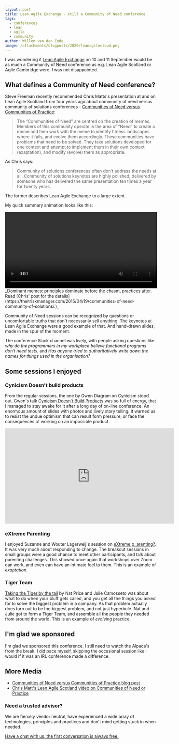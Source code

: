 ```yaml
---
layout: post
title: Lean Agile Exchange - still a Community of Need conference
tags:
  - conferences
  - lean
  - agile
  - community
author: Willem van den Ende
image: /attachments/blogposts/2020/leanagilecloud.png
---
```


I was wondering if [Lean Agile Exchange](https://www.leanagileexchange.net/) on 10 and 11 September would be as much a Community of Need
conference as e.g. Lean Agile Scotland or Agile Cambridge were. I was not disappointed.

## What defines a Community of Need conference?

Steve Freeman recently recommended Chris Matts's presentation at and on Lean
Agile Scotland from four years ago about community of need versus community of
solutions conferences - 
[Communities of Need versus Communities of Practice](https://theitriskmanager.com/2015/04/19/communities-of-need-community-of-solutions/):

> The “Communities of Need” are centred on the creation of memes. Members of this community operate in the area of “Need” to create a meme and then work with the meme to identify fitness landscapes where it fails, and evolve them accordingly. These communities have problems that need to be solved. They take solutions developed for one context and attempt to implement them in their own context (exaptation), and modify (evolve) them as appropriate.

As Chris says:
> Community of solutions conferences often don't address the needs at all. Community of
solutions keynotes are highly polished, delivered by someone who has delivered
the same presentation ten times a year for twenty years.

The former describes Lean Agile Exchange to a large extent.

My quick summary animation looks like this:

<video width="100%" controls alt="The linked post describes this better than I could in an alt tag">
  <source src="/attachments/blogposts/2020/dominant-memes.mp4" type="video/mp4">
Your browser does not support the video tag.
</video>
_Dominant memes: principles dominate before the chasm, practices after. Read [Chris' post for the details](https://theitriskmanager.com/2015/04/19/communities-of-need-community-of-solutions/.)_

Community of Need sessions can be recognized by questions or uncomfortable
truths that don't necessarily sell anything. The keynotes at Lean Agile Exchange
were a good example of that. And hand-drawn slides, made in the spur of the moment.

The conference Slack channel was lively, with people asking questions like
*why do the programmers in my workplace believe functional programs don't need
tests*, and *Has anyone tried to authoritatively write down the names for things
used in the organisation?*

## Some sessions I enjoyed

### Cynicism Doesn't build products

From the regular sessions, the one by Gwen Diagram on Cynicism stood out. Gwen's
talk [Cynicism Doesn't Build Products](https://www.leanagileexchange.net/programme/cynicism-doesnt-build-products) was so full of energy, that I managed to stay awake for it after a long day
of on-line conference. An enormous amount of slides with photos and lively story
telling. It warned us to resist the undue optimism that can result form pressure, or face
the consequences of working on an impossible product.

<iframe width="560" height="315" src="https://www.youtube.com/embed/6FfKjAXFNzk" frameborder="0" allow="accelerometer; autoplay; clipboard-write; encrypted-media; gyroscope; picture-in-picture" allowfullscreen></iframe>

### eXtreme Parenting

I enjoyed Suzanne and Wouter Lagerweij's session on [eXtreme p..arenting?](https://www.leanagileexchange.net/programme/extreme-parenting). It was very much about
responding to change. The breakout sessions in small groups were a good
chance to meet other participants, and talk about parenting challenges. This showed once
again that workshops over Zoom can work, and even can have an intimate feel to them. This is an example of _exaptation_.

### Tiger Team

[Taking the Tiger by the
tail](https://www.leanagileexchange.net/programme/taking-tiger-tail) by Nat
Price and Julie Camosseto was about what to do when your bluff gets
called, and you get all the things you asked for to solve the biggest problem in
a company. As that problem actually does turn out to be the biggest problem, and
not just hyperbole. Nat and Julie got to form a Tiger Team, and assemble all the
people they needed from around the world. This is an example of _evolving_
practice.

## I'm glad we sponsored

I'm glad we sponsored this conference. I still need to watch the Alpaca's from
the break. I did pace myself, skipping the occasional session like I would if it was an IRL conference made a difference.

## More Media

* [Communities of Need versus Communities of Practice blog post](https://theitriskmanager.com/2015/04/19/communities-of-need-community-of-solutions/)
* [Chris Matt's Lean Agile Scotland video on Communities of Need or Practice](https://vimeo.com/190010827)

<aside>
  <h3>Need a trusted advisor?</h3>
  <p>We are fiercely vendor neutral, have experienced a wide array of technologies, principles and practices and don't mind getting stuck in when needed.</p>
  <p><div>
    <a href="/contact">Have a chat with us, the first conversation is always free.</a>
  </div></p>
</aside>
